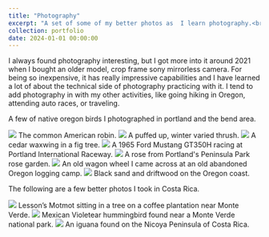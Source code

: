 ```yaml
---
title: "Photography"
excerpt: "A set of some of my better photos as  I learn photography.<br/><img src='/images/CedarWaxWing.jpg' width='60%'>"
collection: portfolio
date: 2024-01-01 00:00:00
---
```


I always found photography interesting, but I got more into it around 2021 when I bought an older model, crop frame sony mirrorless camera.
For being so inexpensive, it has really impressive capabilities and I have learned a lot of about the technical side of photography practicing with it.
I tend to add photography in with my other activities, like going hiking in Oregon, attending auto races, or traveling.

A few of native oregon birds I photographed in portland and the bend area.

<img src='/images/AmericanRobin.jpg'>
The common American robin.


<img src='/images/VariedThrush.jpg'>
A puffed up, winter varied thrush.

<img src='/images/CedarWaxWing.jpg'>
A cedar waxwing in a fig tree.

<img src='/images/Racecar.jpg'>
A 1965 Ford Mustang GT350H racing at Portland International Raceway.


<img src='/images/Rose.jpg'>
A rose from Portland's Peninsula Park rose garden.


<img src='/images/WagonWheel.jpg'>
An old wagon wheel I came across at an old abandoned Oregon logging camp.


<img src='/images/BeachSand.jpg'>
Black sand and driftwood on the Oregon coast.


The following are a few better photos I took in Costa Rica.

<img src='/images/LessonsMotmot.jpg'>
Lesson’s Motmot sitting in a tree on a coffee plantation near Monte Verde.

<img src='/images/HummingBird.jpg'>
Mexican Violetear hummingbird found near a Monte Verde national park.


<img src='/images/Iguana.jpg'>
An iguana found on the Nicoya Peninsula of Costa Rica.
